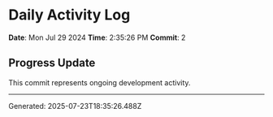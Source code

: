 # Daily Activity Log

**Date**: Mon Jul 29 2024
**Time**: 2:35:26 PM
**Commit**: 2

## Progress Update

This commit represents ongoing development activity.

---
Generated: 2025-07-23T18:35:26.488Z
